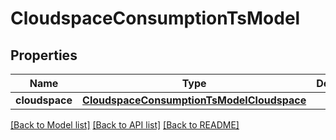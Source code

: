 # CloudspaceConsumptionTsModel

## Properties
Name | Type | Description | Notes
------------ | ------------- | ------------- | -------------
**cloudspace** | [**CloudspaceConsumptionTsModelCloudspace**](CloudspaceConsumptionTsModelCloudspace.md) |  | [optional] 

[[Back to Model list]](../README.md#documentation-for-models) [[Back to API list]](../README.md#documentation-for-api-endpoints) [[Back to README]](../README.md)


